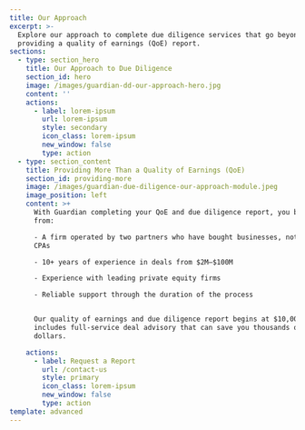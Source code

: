 ```yaml
---
title: Our Approach
excerpt: >-
  Explore our approach to complete due diligence services that go beyond just
  providing a quality of earnings (QoE) report.
sections:
  - type: section_hero
    title: Our Approach to Due Diligence
    section_id: hero
    image: /images/guardian-dd-our-approach-hero.jpg
    content: ''
    actions:
      - label: lorem-ipsum
        url: lorem-ipsum
        style: secondary
        icon_class: lorem-ipsum
        new_window: false
        type: action
  - type: section_content
    title: Providing More Than a Quality of Earnings (QoE)
    section_id: providing-more
    image: /images/guardian-due-diligence-our-approach-module.jpeg
    image_position: left
    content: >+
      With Guardian completing your QoE and due diligence report, you benefit
      from:

      - A firm operated by two partners who have bought businesses, not just
      CPAs

      - 10+ years of experience in deals from $2M–$100M

      - Experience with leading private equity firms

      - Reliable support through the duration of the process


      Our quality of earnings and due diligence report begins at $10,000 and
      includes full-service deal advisory that can save you thousands of
      dollars.

    actions:
      - label: Request a Report
        url: /contact-us
        style: primary
        icon_class: lorem-ipsum
        new_window: false
        type: action
template: advanced
---
```

